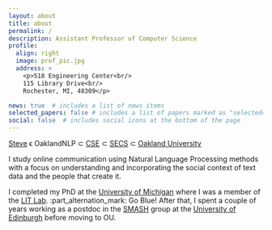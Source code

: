 ```yaml
---
layout: about
title: about
permalink: /
description: Assistant Professor of Computer Science
profile:
  align: right
  image: prof_pic.jpg
  address: >
    <p>518 Engineering Center<br/>
    115 Library Drive<br/>
    Rochester, MI, 48309</p>

news: true  # includes a list of news items
selected_papers: false # includes a list of papers marked as "selected={true}"
social: false  # includes social icons at the bottom of the page
---
```


<p>
<a href="https://steverw.com">Steve</a> ϵ OaklandNLP &sub; <a href="https://oakland.edu/secs/departments/cse/" target="_blank">CSE</a> &sub; <a href="https://oakland.edu/secs/" target="_blank">SECS</a> &sub; <a href="https://oakland.edu/" target="_blank">Oakland University</a>
</p>

<p>

I study online communication using Natural Language Processing methods with a focus on understanding and incorporating the social context of text data and the people that create it.
<!--I've used computational methods to study how language use is related to things like personal values, everyday activities, optimism, mental health, cultural background, and city size.
The informal nature of many online social interactions also requires NLP systems to deal with a variety of interesting linguistic phenomena, and so I have also worked on approaches to model things like sarcasm, humor, offensive language, references to people, and emojis.
I'm also highly interested in the ethical implications and societal impact of AI/NLP technology and AI/NLP education. -->
</p>
<p>
                    I completed my PhD at the <a href="https://umich.edu" target="_blank">University of Michigan</a> where I was a member of the <a href="http://lit.eecs.umich.edu/" target="_blank">LIT Lab</a>. :part_alternation_mark: Go Blue!
                    After that, I spent a couple of years working as a postdoc in the <a href="http://smash.inf.ed.ac.uk/" target="_blank">SMASH</a> group at the <a href="https://www.ed.ac.uk/" target="_blank">University of Edinburgh</a> before moving to OU.
 </p>
